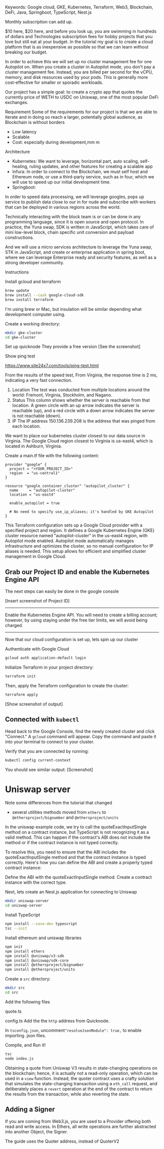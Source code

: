 Keywords: Google cloud, GKE, Kubernetes, Terraform, Web3, Blockchain, DeFi, Java, Springboot, TypeScript, Nest.js

Monthly subscription can add up. 

$10 here, $20 here, and before you look up, you are swimming in hundreds of dollars and Technologies subscription fees for hobby projects that you love but still eat at your budget. In the tutorial my goal is to create a cloud platform that is as inexpensive as possible so that we can learn without breaking our budget.

In order to achieve this we will set up no cluster management fee for one Autopilot on. When you create a cluster in Autopilot mode, you don't pay a cluster management fee. Instead, you are billed per second for the vCPU, memory, and disk resources used by your pods. This is generally more cost-effective for smaller or sporadic workloads.

Our project has a simple goal: to create a crypto app that quotes the currently price of WETH to USDC on Uniswap, one of the most popular DeFi exchanges.

Requirement
Some of the requirements for our project is that we are able to iterate and in doing so reach a larger, potentially global audience, as Blockchain is without borders

- Low latency
- Scalable
- Cost: especially during development,mm m

Architecture
- Kubernetes: We want to leverage, horizontal part, auto scaling, self-healing, ruling updates, and other features for creating a scalable app
- Infura: In order to connect to the Blockchain, we must self host and Ethereum node, or use a third-party service, such as in four, which we will use to speed up our initial development time.
- Springboot: 

In order to speed data processing, we will leverage googles, pops up service to publish data close to our in for nude and subscribe with workers that can be deployed in various regions across the world.

 Technically interacting with the block team is or can be done in any programming language, since it is open source and open protocol. In practice, the Yuna swap, SDK is written in JavaScript, which takes care of mini low-level block, chain specific unit conversion and payload constructions.

 And we will use a micro services architecture to leverage the Yuna swap, STK in JavaScript, and create or enterprise application in spring boot, where we can leverage Enterprise ready and security features, as well as a strong developer community.


Instructions

Install gcloud and terraform
``` bash
brew update
brew install --cask google-cloud-sdk
brew install terraform
```

I'm using brew or Mac, but insulation will be similar depending what development computer using.

Create a working directory:
``` bash
mkdir gke-cluster
cd gke-cluster
```

Set up quicknode
They provide a free version
[See the screenshot]

Show ping test

https://www.site24x7.com/tools/ping-test.html

From the results of the speed test, From Virginia, the response time is 2 ms, indicating a very fast connection.

1. Location
The test was conducted from multiple locations around the world: Fremont, Virginia, Stockholm, and Nagano.
2. Status
This column shows whether the server is reachable from that location. A green circle with an up arrow indicates the server is reachable (up), and a red circle with a down arrow indicates the server is not reachable (down).
3. IP
The IP address 150.136.239.208 is the address that was pinged from each location.

We want to place our kubernetes cluster closest to our data source in Virginia. The Google Cloud region closest to Virginia is us-east4, which is located in Ashburn, Virginia.

Create a main.tf file with the following content:
``` hcl
provider "google" {
  project = "<YOUR_PROJECT_ID>"
  region  = "us-central1"
}

resource "google_container_cluster" "autopilot_cluster" {
  name     = "autopilot-cluster"
  location = "us-east4"

  enable_autopilot = true

  # No need to specify use_ip_aliases; it's handled by GKE Autopilot
}
```

This Terraform configuration sets up a Google Cloud provider with a specified project and region. It defines a Google Kubernetes Engine (GKE) cluster resource named "autopilot-cluster" in the us-east4 region, with Autopilot mode enabled. Autopilot mode automatically manages infrastructure and optimizes the cluster, so no manual configuration for IP aliases is needed. This setup allows for efficient and simplified cluster management in Google Cloud.

## Grab our Project ID and enable the Kubernetes Engine API
The next steps can easily be done in the google console

[Insert screenshot of Project ID]


---

Enable the Kubernetes Engine API. You will need to create a billing account; however, by using staying under the free tier limits, we will avoid being charged.

---

Now that our cloud configuration is set up, lets spin up our cluster

Authenticate with Google Cloud
``` bash
gcloud auth application-default login
```

Initialize Terraform in your project directory:
``` bash
terraform init
```

Then, apply the Terraform configuration to create the cluster:
``` bash
terraform apply
```

[Show screenshot of output]

## Connected with `kubectl`
Head back to the Google Console, find the newly created cluster and click "Connect." A `gcloud` command will appear. Copy the command and paste it into your terminal to connect to your cluster.

Verify that you are connected by running:
``` bash
kubectl config current-context
```

You should see similar output:
[Screenshot]


# Uniswap server
Note some differences from the tutorial that changed
- several utilities methods moved from `ethers` to `@ethersproject/bignumber` and `@ethersproject/units`

In the uniswap example code, we try to call the quoteExactInputSingle method on a contract instance, but TypeScript is not recognizing it as a valid method. This can happen if the contract's ABI does not include the method or if the contract instance is not typed correctly.

To resolve this, you need to ensure that the ABI includes the quoteExactInputSingle method and that the contract instance is typed correctly. Here's how you can define the ABI and create a properly typed contract instance:

Define the ABI with the quoteExactInputSingle method.
Create a contract instance with the correct type.

Next, lets create an Nest.js application for connecting to Uniswap

``` bash
mkdir uniswap-server
cd uniswap-server
```

Install TypeScript
``` bash
npm install --save-dev typescript
tsc --init
```

Install ethereum and uniswap libraries
``` bash
npm init
npm install ethers
npm install @uniswap/v3-sdk
npm install @uniswap/sdk-core
npm install @ethersproject/bignumber
npm install @ethersproject/units
```

Create a `src` directory:
``` bash
mkdir src
cd src
```

Add the following files

quote.ts

config.ts
Add the the `http` address from Quicknode.

In `tsconfig.json`, uncomment`"resolveJsonModule": true,` to enable importing .json files.

Compile, and Run it!
``` bash
tsc
node index.js
```

Obtaining a quote from Uniswap V3 results in state-changing operations on the blockchain; hence, it is actually not a read-only operation, which can be used in a `view` function. Instead, the quoter contract uses a crafty solution that simulates the state-changing transaction using a `eth_call` request, and deliberately places a `revert` operation at the end of the contract to return the results from the transaction, while also reverting the state.


## Adding a Signer
If you are coming from Web3.js, you are used to a Provider offering both read and write access. In Ethers, all write operations are further abstracted into another Object, the Signer.

The guide uses the Quoter address, instead of QuoterV2